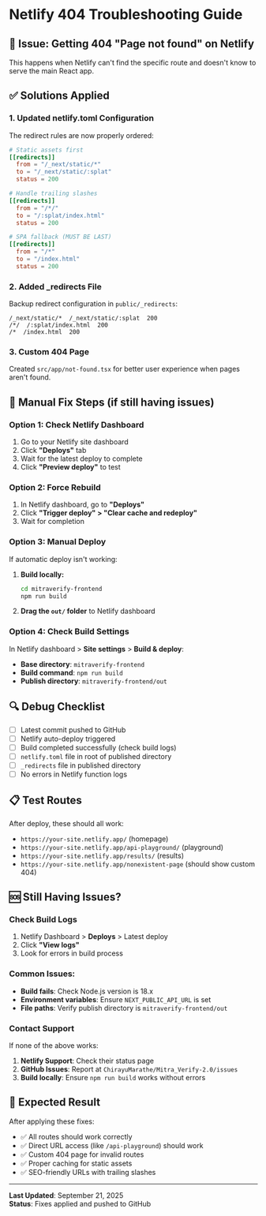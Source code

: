 # Netlify 404 Troubleshooting Guide

## 🚨 **Issue**: Getting 404 "Page not found" on Netlify

This happens when Netlify can't find the specific route and doesn't know to serve the main React app.

## ✅ **Solutions Applied**

### 1. **Updated netlify.toml Configuration**
The redirect rules are now properly ordered:
```toml
# Static assets first
[[redirects]]
  from = "/_next/static/*"
  to = "/_next/static/:splat"
  status = 200

# Handle trailing slashes
[[redirects]]
  from = "/*/"
  to = "/:splat/index.html"
  status = 200

# SPA fallback (MUST BE LAST)
[[redirects]]
  from = "/*"
  to = "/index.html"
  status = 200
```

### 2. **Added _redirects File**
Backup redirect configuration in `public/_redirects`:
```
/_next/static/*  /_next/static/:splat  200
/*/  /:splat/index.html  200
/*  /index.html  200
```

### 3. **Custom 404 Page**
Created `src/app/not-found.tsx` for better user experience when pages aren't found.

## 🔧 **Manual Fix Steps (if still having issues)**

### Option 1: Check Netlify Dashboard
1. Go to your Netlify site dashboard
2. Click **"Deploys"** tab
3. Wait for the latest deploy to complete
4. Click **"Preview deploy"** to test

### Option 2: Force Rebuild
1. In Netlify dashboard, go to **"Deploys"**
2. Click **"Trigger deploy" > "Clear cache and redeploy"**
3. Wait for completion

### Option 3: Manual Deploy
If automatic deploy isn't working:
1. **Build locally:**
   ```bash
   cd mitraverify-frontend
   npm run build
   ```
2. **Drag the `out/` folder** to Netlify dashboard

### Option 4: Check Build Settings
In Netlify dashboard > **Site settings** > **Build & deploy**:
- **Base directory**: `mitraverify-frontend`
- **Build command**: `npm run build`
- **Publish directory**: `mitraverify-frontend/out`

## 🔍 **Debug Checklist**

- [ ] Latest commit pushed to GitHub
- [ ] Netlify auto-deploy triggered
- [ ] Build completed successfully (check build logs)
- [ ] `netlify.toml` file in root of published directory
- [ ] `_redirects` file in published directory
- [ ] No errors in Netlify function logs

## 📋 **Test Routes**

After deploy, these should all work:
- `https://your-site.netlify.app/` (homepage)
- `https://your-site.netlify.app/api-playground/` (playground)
- `https://your-site.netlify.app/results/` (results)
- `https://your-site.netlify.app/nonexistent-page` (should show custom 404)

## 🆘 **Still Having Issues?**

### Check Build Logs
1. Netlify Dashboard > **Deploys** > Latest deploy
2. Click **"View logs"** 
3. Look for errors in build process

### Common Issues:
- **Build fails**: Check Node.js version is 18.x
- **Environment variables**: Ensure `NEXT_PUBLIC_API_URL` is set
- **File paths**: Verify publish directory is `mitraverify-frontend/out`

### Contact Support
If none of the above works:
1. **Netlify Support**: Check their status page
2. **GitHub Issues**: Report at `ChirayuMarathe/Mitra_Verify-2.0/issues`
3. **Build locally**: Ensure `npm run build` works without errors

## 🎯 **Expected Result**

After applying these fixes:
- ✅ All routes should work correctly
- ✅ Direct URL access (like `/api-playground`) should work
- ✅ Custom 404 page for invalid routes
- ✅ Proper caching for static assets
- ✅ SEO-friendly URLs with trailing slashes

---

**Last Updated**: September 21, 2025  
**Status**: Fixes applied and pushed to GitHub